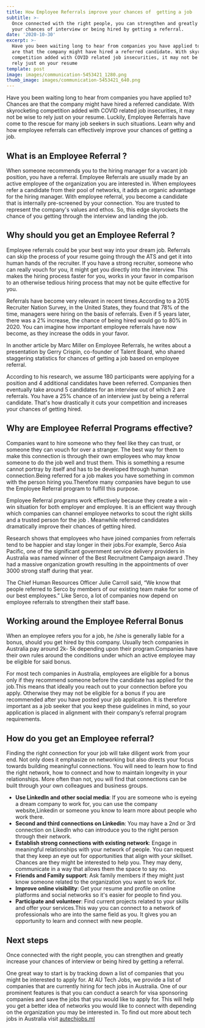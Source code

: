 ```yaml
---
title: How Employee Referrals improve your chances of  getting a job
subtitle: >-
  Once connected with the right people, you can strengthen and greatly increase
  your chances of interview or being hired by getting a referral.
date: '2020-10-30'
excerpt: >-
  Have you been waiting long to hear from companies you have applied to? Chances
  are that the company might have hired a referred candidate. With skyrocketing
  competition added with COVID related job insecurities, it may not be wise to
  rely just on your resume
template: post
image: images/communication-5453421_1280.png
thumb_image: images/communication-5453421_640.png
---
```


Have you been waiting long to hear from companies you have applied to? Chances are that the company might have hired a referred candidate. With skyrocketing competition added with COVID related job insecurities, it may not be wise to rely just on your resume. Luckily, Employee Referrals have come to the rescue for many job seekers in such situations. Learn why and how employee referrals can effectively improve your chances of getting a job.


## What is an Employee Referral ? ##

When someone recommends you to the hiring manager for a vacant job position, you have a referral. Employee Referrals are usually made by an active employee of the organization you are interested in. When employees refer a candidate from their pool of networks, it adds an organic advantage for the hiring manager. With employee referral, you become a candidate that is internally pre-screened by your connection. You are  trusted to represent the company's values and ethos. So, this edge skyrockets the chance of you getting through the interview and landing the job.

## Why should you get an Employee Referral ?
Employee referrals could be your best way into your dream job. Referrals can skip the process of your resume going through the ATS and get it into human hands of the recruiter. If you have a strong recruiter, someone who can really vouch for you, it might get you directly into the interview. This makes the hiring process faster for you, works in your favor in comparison to an otherwise tedious hiring process that may not be quite effective for you. 

Referrals have become very relevant in recent times.According to a 2015 Recruiter Nation Survey, in the United States, they found that 78% of the time, managers were hiring on the basis of referrals. Even if 5 years later, there was a 2% increase, the chance of being hired would go to 80% in 2020. You can imagine how important employee referrals have now become, as they increase the odds in your favor.

In another article by Marc Miller on Employee Referrals, he writes about a presentation by Gerry Crispin, co-founder of Talent Board, who shared staggering statistics for chances of getting a job based on employee referral.

 According to his  research, we assume 180 participants were applying for a position and 4 additional candidates have been referred. Companies then eventually take around 5 candidates for an interview out of which 2 are referrals. You have a 25% chance of an interview just by being a referral candidate. That's how drastically it cuts your competition and increases your chances of getting hired. 

## Why are Employee Referral Programs effective? ##

Companies want to hire someone who they feel like they can trust, or someone they can vouch for over a stranger. The best way for them to make this connection is through their own employees who may know someone to do the job well and trust them. This is something a resume cannot portray by itself and has to be developed through human connection.Being referred for a job makes you have something in common with the person hiring you.Therefore many companies have begun to use the Employee Referral program to fulfill this purpose.

Employee Referral programs work effectively because they create a win - win situation for both employer and employee. It is an efficient way through which companies can channel employee networks to scout the right skills and a trusted person for the job . Meanwhile referred candidates dramatically improve their chances of getting hired.

Research shows that employees who have joined companies from referrals tend to be happier and stay longer in their jobs.For example, Serco Asia Pacific, one of the significant government service delivery providers in Australia was named winner of the Best Recruitment Campaign award .They had a massive organization growth resulting in the appointments of over 3000 strong staff during that year.

The Chief Human Resources Officer Julie Carroll said, “We know that people referred to Serco by members of our existing team make for some of our best employees.” Like Serco, a lot of companies now depend on employee referrals to strengthen their staff base.



## Working around the Employee Referral Bonus ##

When an employee refers you for a job, he /she is generally liable for a bonus, should you get hired by this company. Usually tech companies in Australia pay around 2k- 5k  depending upon their program.Companies have their own rules around the conditions under which an active employee may be eligible for said bonus.

For most tech companies in Australia, employees are eligible for a bonus only if they recommend someone before the candidate has applied for the job.This means that ideally you reach out to your connection before you apply. Otherwise they may not be eligible for a bonus if you are recommended after you have posted your job application. It is therefore important as a job seeker that you keep these guidelines in mind, so your application is placed in alignment with their company’s referral program requirements. 

## How do you get an Employee referral? ## 

Finding the right connection for your job will take diligent work from your end. Not only does it emphasize on networking but also directs your focus towards building meaningful connections. You will need to learn how to find the right network, how to connect and how to maintain longevity in your relationships.
More often than not, you will find that connections can be built through your own colleagues and business groups. 
* **Use LinkedIn and other social media**:  If you are someone who is eyeing a dream company to work for, you can use the company website,Linkedin or someone you know  to learn more about people who work there.
* **Second and third connections on Linkedin**: You may have a 2nd or 3rd connection on LikedIn who can introduce you to the right person through their network.
* **Establish strong connections with existing network**: Engage in meaningful relationships with your network of people. You can request that they keep an eye out for opportunities that align with your skillset. Chances are they might be interested to help you. They may deny, communicate in a way that allows them the space to say no. 
* **Friends and Family support**: Ask family members if they might just know someone related to the organization you want to work for.
* **Improve online visibility**: Get your resume and profile on online platforms and social networks so it's easier for people to find you. 
* **Participate and volunteer**:  Find current projects related to your skills and offer your services.This way you can connect to a network of professionals who are into the same field as you. It gives you an opportunity to learn and connect with new people.

## Next steps ##
Once connected with the right people, you can strengthen and greatly increase your chances of interview or being hired by getting a referral.

One great way to start is by tracking down a list of companies that you might be interested to apply for. At AU Tech Jobs, we provide a list of companies that are currently hiring for tech jobs in Australia. One of our prominent features is that you can conduct a  search for visa sponsoring companies and save the jobs that you would like to apply for.
This will help you get a better idea of networks you would like to connect with depending on the organization you may be interested in. To find out more about tech jobs in Australia visit [autechjobs.ml](https://autechjobs.ml/)

